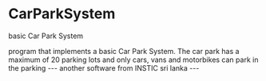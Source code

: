 # CarParkSystem
basic Car Park System

program that implements a basic Car Park System. The
car park has a maximum of 20 parking lots and only cars, vans and motorbikes can park
in the parking
--- another software from INSTIC sri lanka ---
